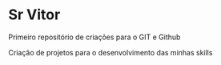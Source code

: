 # Sr Vitor
 Primeiro repositório de criações para o GIT e Github

 Criação de projetos para o desenvolvimento das minhas skills
